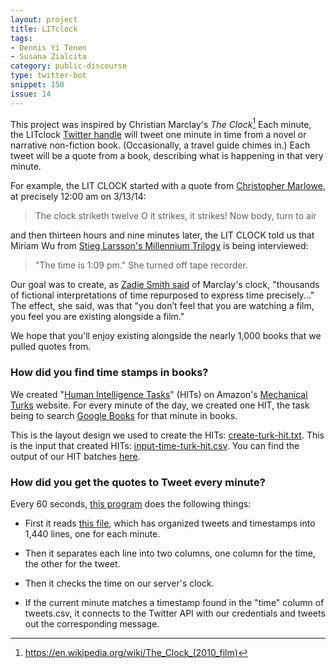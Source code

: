 ```yaml
---
layout: project
title: LITclock
tags:
- Dennis Yi Tenen
- Susana Zialcita
category: public-discourse
type: twitter-bot
snippet: 150
issue: 14
---
```


This project was inspired by Christian Marclay's *The Clock*[^1]  Each minute, the LITclock [Twitter handle](https://twitter.com/LITclock) will tweet one minute in time from a novel or narrative non-fiction book. (Occasionally, a travel guide chimes in.) Each tweet will be a quote from a book, describing what is happening in that very minute.

For example, the LIT CLOCK started with a quote from [Christopher Marlowe](http://books.google.com/books/about/Dr_Faustus.html?id=g3Wy89haCCgC), at precisely 12:00 am on 3/13/14:

> The clock striketh twelve O it strikes, it strikes! Now body, turn to air

and then thirteen hours and nine minutes later, the LIT CLOCK told us that Miriam Wu from [Stieg Larsson's Millennium Trilogy](http://books.google.com/books?id=UvK1Slvkz3MC&dq) is being interviewed:

> "The time is 1:09 pm." She turned off tape recorder.

Our goal was to create, as [Zadie Smith said](http://www.nybooks.com/articles/archives/2011/apr/28/killing-orson-welles-midnight/?pagination=false) of Marclay's clock, "thousands of fictional interpretations of time repurposed to express time precisely..." The effect, she said, was that "you don’t feel that you are watching a film, you feel you are existing alongside a film." 

We hope that you'll enjoy existing alongside the nearly 1,000 books that we pulled quotes from. 

### How did you find time stamps in books?

We created "[Human Intelligence Tasks](https://www.mturk.com/mturk/welcome?variant=worker)" (HITs) on Amazon's [Mechanical Turks](https://www.mturk.com/mturk/) website. For every minute of the day, we created one HIT, the task being to search [Google Books](http://books.google.com/advanced_book_search) for that minute in books. 

This is the layout design we used to create the HITs: [create-turk-hit.txt](https://github.com/dhcolumbia/litclock/blob/master/mturk/create-turk-hit.txt). This is the input that created HITs: [input-time-turk-hit.csv](input-time-turk-hit.csv). You can find the output of our HIT batches [here](https://github.com/dhcolumbia/litclock/tree/master/mturk).

### How did you get the quotes to Tweet every minute?

Every 60 seconds, [this program](https://github.com/dhcolumbia/litclock/blob/master/cron-bot.py) does the following things:

* First it reads [this file](https://github.com/dhcolumbia/litclock/blob/master/tweets.csv), which has organized tweets and timestamps into 1,440 lines, one for each minute.

* Then it separates each line into two columns, one column for the time, the other for the tweet.

* Then it checks the time on our server's clock. 

* If the current minute matches a timestamp found in the "time" column of tweets.csv, it connects to the Twitter API with our credentials and tweets out the corresponding message.

[^1]: <https://en.wikipedia.org/wiki/The_Clock_(2010_film)>

